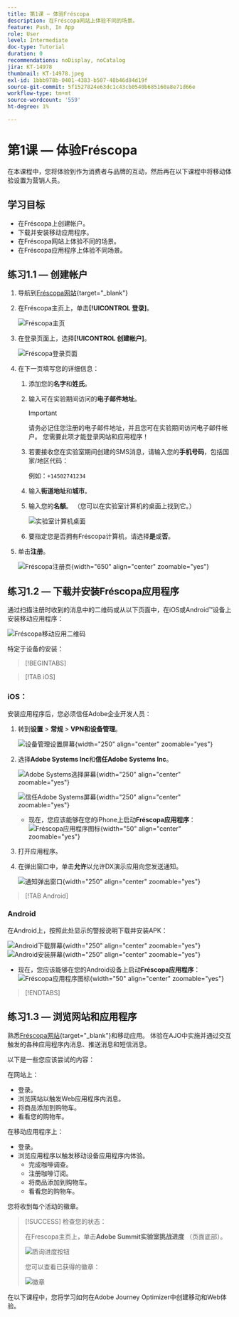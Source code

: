 ```yaml
---
title: 第1课 — 体验Fréscopa
description: 在Fréscopa网站上体验不同的场景。
feature: Push, In App
role: User
level: Intermediate
doc-type: Tutorial
duration: 0
recommendations: noDisplay, noCatalog
jira: KT-14978
thumbnail: KT-14978.jpeg
exl-id: 1bbb978b-0401-4383-b507-48b46d84d19f
source-git-commit: 5f1527824e63dc1c43cb0540b685160a8e71d66e
workflow-type: tm+mt
source-wordcount: '559'
ht-degree: 1%

---
```


# 第1课 — 体验Fréscopa

在本课程中，您将体验到作为消费者与品牌的互动，然后再在以下课程中将移动体验设置为营销人员。

## 学习目标

* 在Fréscopa上创建帐户。
* 下载并安装移动应用程序。
* 在Fréscopa网站上体验不同的场景。
* 在Fréscopa应用程序上体验不同场景。

## 练习1.1 — 创建帐户

1. 导航到[Fréscopa网站](https://dsn.adobe.com/p/adobe-summit-2024?token=eyJhbGciOiJIUzI1NiIsInR5cCI6IkpXVCJ9.eyJpZCI6ImFub255bW91cyIsImVtYWlsIjoiYW5vbnltb3VzQGFkb2JlLmNvbSIsImlzc3VlciI6InNoYXJlZC1saW5rIiwiYXJnb24iOnsiYWNjZXNzIjoicmVhZC1wcm9qZWN0IiwicHJvamVjdElkIjoiYWRvYmUtc3VtbWl0LTIwMjQifSwiaWF0IjoxNzEwNTI0MTIwLCJleHAiOjE3MTIzMzg1MjB9.q2uGVst6HjJw8SCWl-3pViNzepkdGnNCvGqZnbbkTsY){target="_blank"}

1. 在Fréscopa主页上，单击&#x200B;**[!UICONTROL 登录]**。

   ![Fréscopa主页](/help/summit/l820-lab-workbook/assets/1-1-1-frescopa-homepage.png "Fréscopa主页")

1. 在登录页面上，选择&#x200B;**[!UICONTROL 创建帐户]**。

   ![Fréscopa登录页面](/help/summit/l820-lab-workbook/assets/1-1-2-frescopa-sign-in-page.png "Fréscopa登录")

1. 在下一页填写您的详细信息：

   1. 添加您的&#x200B;**名字**&#x200B;和&#x200B;**姓氏**。

   1. 输入可在实验期间访问的&#x200B;**电子邮件地址**。

      >[!IMPORTANT]
      > 请务必记住您注册的电子邮件地址，并且您可在实验期间访问电子邮件帐户。 您需要此项才能登录网站和应用程序！

   1. 若要接收您在实验室期间创建的SMS消息，请输入您的&#x200B;**手机号码**，包括国家/地区代码：

      例如：`+14502741234`

   1. 输入&#x200B;**街道地址**&#x200B;和&#x200B;**城市**。

   1. 输入您的&#x200B;**名额**。 （您可以在实验室计算机的桌面上找到它。）

      ![实验室计算机桌面](/help/summit/l820-lab-workbook/assets/locate-seat-number.png)

   1. 要指定您是否拥有Fréscopa计算机，请选择&#x200B;**是**&#x200B;或&#x200B;**否**。

1. 单击&#x200B;**注册**。

   ![Fréscopa注册页](/help/summit/l820-lab-workbook/assets/1-1-3-frescopa-registration-page.png){width="650" align="center" zoomable="yes"}

## 练习1.2 — 下载并安装Fréscopa应用程序

通过扫描注册时收到的消息中的二维码或从以下页面中，在iOS或Android™设备上安装移动应用程序：

![Fréscopa移动应用二维码](/help/summit/l820-lab-workbook/assets/1-2-1-qr-codes.png "Fréscopa移动应用二维码")

特定于设备的安装：

>[!BEGINTABS]

>[!TAB iOS]

### iOS：

安装应用程序后，您必须信任Adobe企业开发人员：

1. 转到&#x200B;**设置** > **常规** > **VPN和设备管理**。

   ![设备管理设置屏幕](/help/summit/l820-lab-workbook/assets/1-2-2-device-management-screen.PNG "设备管理设置屏幕"){width="250" align="center" zoomable="yes"}

1. 选择&#x200B;**Adobe Systems Inc**&#x200B;和&#x200B;**信任Adobe Systems Inc**。

   ![Adobe Systems选择屏幕](/help/summit/l820-lab-workbook/assets/1-2-3-adobe-systems.PNG "Adobe Systems选择屏幕"){width="250" align="center" zoomable="yes"}
   <br>

   ![信任Adobe Systems屏幕](/help/summit/l820-lab-workbook/assets/1-2-4-trust-adobe.PNG){width="250" align="center" zoomable="yes"}

   * 现在，您应该能够在您的iPhone上启动&#x200B;**Fréscopa应用程序**： ![Fréscopa应用程序图标](/help/summit/l820-lab-workbook/assets/1-2-app-icon.png){width="50" align="center" zoomable="yes"}


1. 打开应用程序。

1. 在弹出窗口中，单击&#x200B;**允许**&#x200B;以允许DX演示应用向您发送通知。

   ![通知弹出窗口](/help/summit/l820-lab-workbook/assets/1-2-allow-notifications.png){width="250" align="center" zoomable="yes"}

>[!TAB Android]

### Android

在Android上，按照此处显示的警报说明下载并安装APK：

![Android下载屏幕](/help/summit/l820-lab-workbook/assets/1-2-5-android-download.jpg "Android下载屏幕"){width="250" align="center" zoomable="yes"}
<br>
![Android安装屏幕](/help/summit/l820-lab-workbook/assets/1-2-6-android-installation.jpg){width="250" align="center" zoomable="yes"}

* 现在，您应该能够在您的Android设备上启动&#x200B;**Fréscopa应用程序**： ![Fréscopa应用程序图标](/help/summit/l820-lab-workbook/assets/1-2-app-icon.png){width="50" align="center" zoomable="yes"}

>[!ENDTABS]

## 练习1.3 — 浏览网站和应用程序

熟悉[Fréscopa网站](https://dsn.adobe.com/p/adobe-summit-2024?token=eyJhbGciOiJIUzI1NiIsInR5cCI6IkpXVCJ9.eyJpZCI6ImFub255bW91cyIsImVtYWlsIjoiYW5vbnltb3VzQGFkb2JlLmNvbSIsImlzc3VlciI6InNoYXJlZC1saW5rIiwiYXJnb24iOnsiYWNjZXNzIjoicmVhZC1wcm9qZWN0IiwicHJvamVjdElkIjoiYWRvYmUtc3VtbWl0LTIwMjQifSwiaWF0IjoxNzEwNTI0MTIwLCJleHAiOjE3MTIzMzg1MjB9.q2uGVst6HjJw8SCWl-3pViNzepkdGnNCvGqZnbbkTsY){target="_blank"}和移动应用。 体验在AJO中实施并通过交互触发的各种应用程序内消息、推送消息和短信消息。

以下是一些您应该尝试的内容：

在网站上：

* 登录。
* 浏览网站以触发Web应用程序内消息。
* 将商品添加到购物车。
* 看看您的购物车。

在移动应用程序上：

* 登录。
* 浏览应用程序以触发移动设备应用程序内体验。
   * 完成咖啡调查。
   * 注册咖啡订阅。
   * 将商品添加到购物车。
   * 看看您的购物车。

您将收到每个活动的徽章。

>[!SUCCESS]
>检查您的状态：
>
>在Frescopa主页上，单击&#x200B;**Adobe Summit实验室挑战进度** （页面底部）。
> 
>  ![质询进度按钮](/help/summit/l820-lab-workbook/assets/1-3-challenge-progress-button.png)
>
> 您可以查看已获得的徽章：
> 
> ![徽章](/help/summit/l820-lab-workbook/assets/1-3-badges.png)

在以下课程中，您将学习如何在Adobe Journey Optimizer中创建移动和Web体验。

[def]: /help/summit/l820-lab-workbook/assets/1-2-4-trust-adobe.PNG
